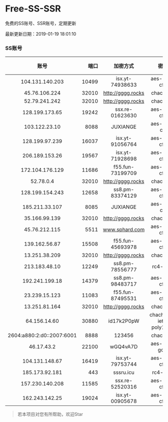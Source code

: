 # Free-SS-SSR

免费的SS账号、SSR账号，定期更新

最新更新日期：2019-01-19 18:01:10 

### SS账号
|账号|端口|加密方式|密码|更新时间|国家|
|:-----:|-----:|:----:|:----:|:----:|:----:|
|104.131.140.203|10499|isx.yt-74938633|aes-256-cfb|17:57:05|US|
|45.76.106.224|32010|http://gggg.rocks|chacha20|17:57:14|JP|
|52.79.241.242|32010|http://gggg.rocks|chacha20|17:57:15|KR|
|128.199.173.65|19242|ssx.re-01623630|aes-256-cfb|17:57:06|SG|
|103.122.23.10|8088|JUXIANGE|aes-128-ctr|17:57:08|US|
|128.199.97.239|16037|isx.yt-91056764|aes-256-cfb|17:57:06|SG|
|206.189.153.26|19567|isx.yt-71928698|aes-256-cfb|17:57:06|SG|
|172.104.176.129|11686|f55.fun-73199709|aes-256-cfb|17:57:06|SG|
|52.78.0.4|32010|http://gggg.rocks|chacha20|17:57:14|KR|
|128.199.154.243|12658|ss8.pm-83374129|aes-256-cfb|17:57:06|SG|
|185.211.33.107|8085|JUXIANGE|aes-128-ctr|17:57:13|US|
|35.166.99.139|32010|http://gggg.rocks|chacha20|17:57:14|US|
|45.76.212.115|5511|www.sphard.com|aes-256-cfb|17:57:06|JP|
|139.162.56.87|15508|f55.fun-45693978|aes-256-cfb|17:57:06|SG|
|13.251.38.209|32010|http://gggg.rocks|chacha20|17:57:30|SG|
|213.183.48.10|12249|ss8.pm-78556777|rc4-md5|17:57:06|RU|
|192.241.199.18|14379|ss8.pm-98483717|aes-256-cfb|17:57:05|US|
|23.239.15.123|11083|f55.fun-87495531|aes-256-cfb|17:57:04|US|
|13.251.81.164|32010|http://gggg.rocks|chacha20|17:57:16|SG|
|64.156.14.60|30880|id17k2P0pW|chacha20-ietf-poly1305|17:57:15|US|
|2604:a880:2:d0::2007:6001|8888|123456|chacha20|17:57:13|US|
|46.17.43.2|22100|wGQ4vA7D|aes-256-gcm|17:57:15|RU|
|104.131.148.67|16419|isx.yt-79753744|aes-256-cfb|17:57:06|US|
|185.173.92.181|443|sssru.icu|rc4-md5|17:57:15|RU|
|157.230.140.208|11585|ssx.re-52520316|aes-256-cfb|17:57:06|US|
|162.243.142.25|19024|isx.yt-00905678|aes-256-cfb|17:57:05|US|


> 若本项目对您有所帮助，欢迎Star
